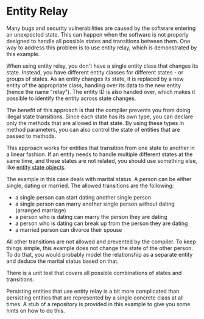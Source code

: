 # Entity Relay

Many bugs and security vulnerabilities are caused by the software entering an unexpected state. This can happen
when the software is not properly designed to handle all possible states and transitions between them. One way to
address this problem is to use entity relay, which is demonstrated by this example.

When using entity relay, you don't have a single entity class that changes its state. Instead, you have different
entity classes for different states - or groups of states. As an entity changes its state, it is replaced by a new
entity of the appropriate class, handing over its data to the new entity (hence the name "relay"). The entity ID is
also handed over, which makes it possible to identify the entity across state changes.

The benefit of this approach is that the compiler prevents you from doing illegal state transitions. Since each state
has its own type, you can declare only the methods that are allowed in that state. By using these types in method
parameters, you can also control the state of entities that are passed to methods.

This approach works for entities that transition from one state to another in a linear fashion. If an entity needs to
handle multiple different states at the same time, and these states are not related, you should use something else,
like [entity state objects](../entitystateobject).

The example in this case deals with marital status. A person can be either single, dating or married. The allowed
transitions are the following:

- a single person can start dating another single person
- a single person can marry another single person without dating (arranged marriage)
- a person who is dating can marry the person they are dating
- a person who is dating can break up from the person they are dating
- a married person can divorce their spouse

All other transitions are not allowed and prevented by the compiler. To keep things simple, this example does not
change the state of the other person. To do that, you would probably model the relationship as a separate entity and
deduce the marital status based on that.

There is a unit test that covers all possible combinations of states and transitions.

Persisting entities that use entity relay is a bit more complicated than persisting entities that are represented by
a single concrete class at all times. A stub of a repository is provided in this example to give you some hints on how
to do this.
